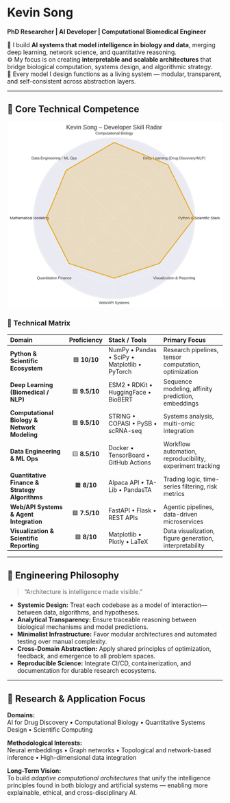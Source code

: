 # Kevin Song
**PhD Researcher | AI Developer | Computational Biomedical Engineer**

🔬 I build **AI systems that model intelligence in biology and data**, merging deep learning, network science, and quantitative reasoning.  
⚙️ My focus is on creating **interpretable and scalable architectures** that bridge biological computation, systems design, and algorithmic strategy.  
🧩 Every model I design functions as a living system — modular, transparent, and self-consistent across abstraction layers.

---

## 🧭 Core Technical Competence
<img src="./assets/kevin_song_developer_radar.svg" width="720" alt="Kevin Song – Developer Skill Radar">

### 🧰 Technical Matrix

| Domain | Proficiency | Stack / Tools | Primary Focus |
|:--|:--:|:--|:--|
| **Python & Scientific Ecosystem** | 🟦 **10/10** | NumPy • Pandas • SciPy • Matplotlib • PyTorch | Research pipelines, tensor computation, optimization |
| **Deep Learning (Biomedical / NLP)** | 🟦 **9.5/10** | ESM2 • RDKit • HuggingFace • BioBERT | Sequence modeling, affinity prediction, embeddings |
| **Computational Biology & Network Modeling** | 🟦 **9.5/10** | STRING • COPASI • PySB • scRNA-seq | Systems analysis, multi-omic integration |
| **Data Engineering & ML Ops** | 🟨 **8.5/10** | Docker • TensorBoard • GitHub Actions | Workflow automation, reproducibility, experiment tracking |
| **Quantitative Finance & Strategy Algorithms** | 🟧 **8/10** | Alpaca API • TA-Lib • PandasTA | Trading logic, time-series filtering, risk metrics |
| **Web/API Systems & Agent Integration** | 🟩 **7.5/10** | FastAPI • Flask • REST APIs | Agentic pipelines, data-driven microservices |
| **Visualization & Scientific Reporting** | 🟩 **8/10** | Matplotlib • Plotly • LaTeX | Data visualization, figure generation, interpretability |

---

## 🧬 Engineering Philosophy

> “Architecture is intelligence made visible.”

- **Systemic Design:** Treat each codebase as a model of interaction—between data, algorithms, and hypotheses.  
- **Analytical Transparency:** Ensure traceable reasoning between biological mechanisms and model predictions.  
- **Minimalist Infrastructure:** Favor modular architectures and automated testing over manual complexity.  
- **Cross-Domain Abstraction:** Apply shared principles of optimization, feedback, and emergence to all problem spaces.  
- **Reproducible Science:** Integrate CI/CD, containerization, and documentation for durable research ecosystems.

---

## 🔭 Research & Application Focus

**Domains:**  
AI for Drug Discovery • Computational Biology • Quantitative Systems Design • Scientific Computing  

**Methodological Interests:**  
Neural embeddings • Graph networks • Topological and network-based inference • High-dimensional data integration  

**Long-Term Vision:**  
To build *adaptive computational architectures* that unify the intelligence principles found in both biology and artificial systems — enabling more explainable, ethical, and cross-disciplinary AI.
